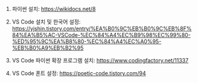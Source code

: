 1. 파이썬 설치: https://wikidocs.net/8

2. VS Code 설치 및 한국어 설정: https://yjshin.tistory.com/entry/%EA%B0%9C%EB%B0%9C%EB%8F%84%EA%B5%AC-VSCode-%EC%84%A4%EC%B9%98%EC%99%80-%ED%95%9C%EA%B8%80-%EC%84%A4%EC%A0%95-%EB%B0%A9%EB%B2%95

3. VS Code 파이썬 확장 프로그램 설치: https://www.codingfactory.net/11337

4. VS Code 폰트 설정: https://poetic-code.tistory.com/94
